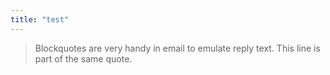 ```yaml
---
title: "test"
---
```


> Blockquotes are very handy in email to emulate reply text.
> This line is part of the same quote.